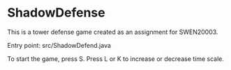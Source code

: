 # ShadowDefense

This is a tower defense game created as an assignment for SWEN20003.

Entry point: src/ShadowDefend.java

To start the game, press S. Press L or K  to increase or decrease time scale.
